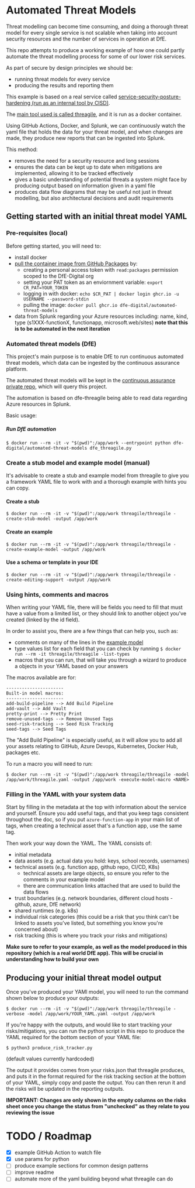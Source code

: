 # Automated Threat Models

Threat modelling can become time consuming, and doing a thorough threat model for every single service is not scalable when taking into account security resources and the number of services in operation at DfE.

This repo attempts to produce a working example of how one could partly automate the threat modelling process for some of our lower risk services.

As part of secure by design principles we should be:

* running threat models for every service
* producing the results and reporting them

This example is based on a real service called [service-security-posture-hardening (run as an internal tool by CISD)](https://github.com/DFE-Digital/service-security-posture-hardening). 

The [main tool used is called threagile](https://github.com/Threagile/threagile), and it is run as a docker container. 

Using GitHub Actions, Docker, and Splunk, we can continuously watch the yaml file that holds the data for your threat model, and when changes are made, they produce new reports that can be ingested into Splunk.

This method:

* removes the need for a security resource and long sessions
* ensures the data can be kept up to date when mitigations are implemented, allowing it to be tracked effectively
* gives a basic understanding of potential threats a system might face by producing output based on information given in a yaml file
* produces data flow diagrams that may be useful not just in threat modelling, but also architectural decisions and audit requirements

## Getting started with an initial threat model YAML

### Pre-requisites (local)

Before getting started, you will need to:

* install docker
* [pull the container image from GitHub Packages](https://docs.github.com/en/packages/working-with-a-github-packages-registry/working-with-the-container-registry) by:
    * creating a personal access token with `read:packages` permission scoped to the DfE-Digital org
    * setting your PAT token as an enviornment variable: `export CR_PAT=YOUR_TOKEN`
    * logging in with docker: `echo $CR_PAT | docker login ghcr.io -u USERNAME --password-stdin`
    * pulling the image: `docker pull ghcr.io dfe-digital/automated-threat-models`
* data from Splunk regarding your Azure resources including: name, kind, type (s1XXX-functionX, functionapp, microsoft.web/sites) **note that this is to be automated in the next iteration**

### Automated threat models (DfE)

This project's main purpose is to enable DfE to run continuous automated threat models, which data can be ingested by the continuous assurance platform.

The automated threat models will be kept in the [continuous assurance private repo](https://github.com/DFE-Digital/service-security-posture-hardening-private), which will query this project.

The automation is based on dfe-threagile being able to read data regarding Azure resources in Splunk.

Basic usage: 

##### Run DfE automation
```shell
$ docker run --rm -it -v "$(pwd)":/app/work --entrypoint python dfe-digital/automated-threat-models dfe_threagile.py
```

### Create a stub model and example model (manual)

It's advisable to create a stub and example model from threagile to give you a framework YAML file to work with and a thorough example with hints you can copy.

#### Create a stub
```shell
$ docker run --rm -it -v "$(pwd)":/app/work threagile/threagile -create-stub-model -output /app/work
```

#### Create an example

```shell
$ docker run --rm -it -v "$(pwd)":/app/work threagile/threagile -create-example-model -output /app/work
```

#### Use a schema or template in your IDE
```shell
$ docker run --rm -it -v "$(pwd)":/app/work threagile/threagile -create-editing-support -output /app/work
```

### Using hints, comments and macros

When writing your YAML file, there will be fields you need to fill that must have a value from a limited list, or they should link to another object you've created (linked by the id field). 

In order to assist you, there are a few things that can help you, such as:

* comments on many of the lines in the [example model](threagile-example-model.yaml)
* type values list for each field that you can check by running `$ docker run --rm -it threagile/threagile -list-types`
* macros that you can run, that will take you through a wizard to produce a objects in your YAML based on your answers

The macros available are for:

```
----------------------
Built-in model macros:
----------------------
add-build-pipeline --> Add Build Pipeline
add-vault --> Add Vault
pretty-print --> Pretty Print
remove-unused-tags --> Remove Unused Tags
seed-risk-tracking --> Seed Risk Tracking
seed-tags --> Seed Tags
```

The "Add Build Pipeline" is especially useful, as it will allow you to add all your assets relating to GitHub, Azure Devops, Kubernetes, Docker Hub, packages etc.

To run a macro you will need to run: 

```shell
$ docker run --rm -it -v "$(pwd)":/app/work threagile/threagile -model /app/work/threagile.yaml -output /app/work -execute-model-macro <NAME>
```


### Filling in the YAML with your system data

Start by filling in the metadata at the top with information about the service and yourself. Ensure you add useful tags, and that you keep tags consistent throughout the doc, so if you put `azure-function-app` in your main list of tags, when creating a technical asset that's a function app, use the same tag.

Then work your way down the YAML. The YAML consists of:

* initial metadata
* data assets (e.g. actual data you hold: keys, school records, usernames)
* technical assets (e.g. function app, github repo, CI/CD, K8s)
    * technical assets are large objects, so ensure you refer to the comments in your example model
    * there are communication links attached that are used to build the data flows
* trust boundaries (e.g. network boundaries, different cloud hosts - github, azure, DfE network)
* shared runtimes (e.g. k8s)
* individual risk categories (this could be a risk that you think can't be linked to assets you've listed, but something you know you're concerned about)
* risk tracking (this is where you track your risks and mitigations)

**Make sure to refer to your example, as well as the model produced in this repository (which is a real world DfE app). This will be crucial in understanding how to build your own**

## Producing your initial threat model output

Once you've produced your YAMl model, you will need to run the command shown below to produce your outputs:

```shell
$ docker run --rm -it -v "$(pwd)":/app/work threagile/threagile -verbose -model /app/work/YOUR_YAML.yaml -output /app/work
```

If you're happy with the outputs, and would like to start tracking your risks/mitigations, you can run the python script in this repo to produce the YAML required for the bottom section of your YAML file:

```shell
$ python3 produce_risk_tracker.py
``` 
(default values currently hardcoded)

The output it provides comes from your risks.json that threagile produces, and puts it in the format required for the risk tracking section at the bottom of your YAML, simply copy and paste the output. You can then rerun it and the risks will be updated in the reporting outputs.

**IMPORTANT: Changes are only shown in the empty columns on the risks sheet once you change the status from "unchecked" as they relate to you reviewing the issue**

# TODO / Roadmap

- [x] example GitHub Action to watch file
- [x] use params for python
- [ ] produce example sections for common design patterns
- [ ] improve readme
- [ ] automate more of the yaml building beyond what threagile can do